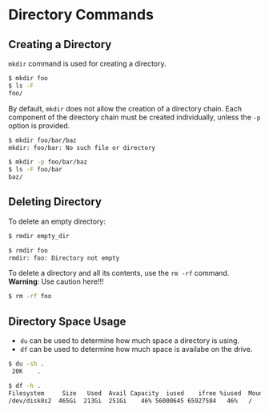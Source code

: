 # Directory Commands

## Creating a Directory
`mkdir` command is used for creating a directory.

```bash
$ mkdir foo
$ ls -F
foo/
```

By default, `mkdir` does not allow the creation of a directory chain.  Each component of the directory chain must be created individually, unless the `-p` option is provided.
```bash
$ mkdir foo/bar/baz
mkdir: foo/bar: No such file or directory

$ mkdir -p foo/bar/baz
$ ls -F foo/bar
baz/
```

## Deleting Directory
To delete an empty directory:
```bash
$ rmdir empty_dir

$ rmdir foo
rmdir: foo: Directory not empty
```

To delete a directory and all its contents, use the `rm -rf` command. **Warning**: Use caution here!!!
```bash
$ rm -rf foo
```

## Directory Space Usage
* `du` can be used to determine how much space a directory is using.
* `df` can be used to determine how much space is availabe on the drive.

```bash
$ du -sh .
 20K	.

$ df -h .
Filesystem     Size   Used  Avail Capacity  iused    ifree %iused  Mounted on
/dev/disk0s2  465Gi  213Gi  251Gi    46% 56000645 65927584   46%   /
```
